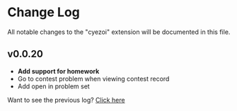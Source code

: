 # Change Log

All notable changes to the "cyezoi" extension will be documented in this file.

## v0.0.20

- **Add support for homework**
- Go to contest problem when viewing contest record
- Add open in problem set

Want to see the previous log? [Click here](https://github.com/CYEZOI/cyezoi-helper/commits/main/CHANGELOG.md)
